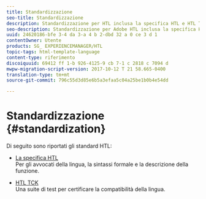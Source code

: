 ```yaml
---
title: Standardizzazione
seo-title: Standardizzazione
description: Standardizzazione per HTL inclusa la specifica HTL e HTL TCK.
seo-description: Standardizzazione per Adobe HTL inclusa la specifica HTL e HTL TCK.
uuid: 24620186-bfe 3-4 da 3-a 4 b 2-dbd 32 a 0 ce 3 d 1
contentOwner: Utente
products: SG_ EXPERIENCEMANAGER/HTL
topic-tags: html-template-language
content-type: riferimento
discoiquuid: 69412 ff 1-b 926-4125-9 cb 7-1 c 2818 c 7094 d
mwpw-migration-script-version: 2017-10-12 T 21 58.665-0400
translation-type: tm+mt
source-git-commit: 796c55d3d85e6b5a3efaa5c04a25be1b0b4e54dd

---
```



# Standardizzazione {#standardization}

Di seguito sono riportati gli standard HTL:

* [La specifica HTL](https://github.com/Adobe-Marketing-Cloud/sightly-spec)\
   Per gli avvocati della lingua, la sintassi formale e la descrizione della funzione.

* [HTL TCK](https://github.com/Adobe-Marketing-Cloud/sightly-tck)\
   Una suite di test per certificare la compatibilità della lingua.
